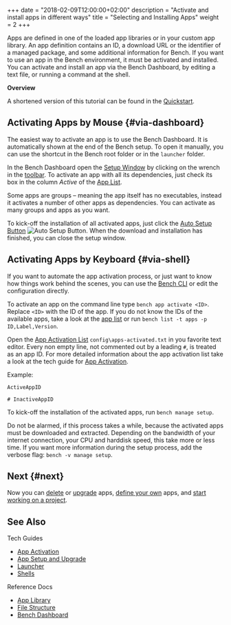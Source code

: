 +++
date = "2018-02-09T12:00:00+02:00"
description = "Activate and install apps in different ways"
title = "Selecting and Installing Apps"
weight = 2
+++

[Setup Window]: /ref/dashboard/#setup
[Auto Setup Button]: /ref/dashboard/#setup-taskcontrol
[App List]: /ref/dashboard/#setup-applist
[App Activation List]: /ref/file-structure/#config-apps-activated
[Bench App Library]: /ref/file-structure/#res-apps
[User App Library]: /ref/file-structure/#config-apps
[Bench CLI]: /ref/bench-cli

Apps are defined in one of the loaded app libraries or in your custom app library.
An app definition contains an ID, a download URL or the identifier
of a managed package, and some additional information for Bench.
If you want to use an app in the Bench environment, it must be activated
and installed.
You can activate and install an app via the Bench Dashboard,
by editing a text file, or running a command at the shell.
<!--more-->

**Overview**

<!-- #data-list /*/* -->

A shortened version of this tutorial can be found in the
[Quickstart](/start/apps).

## Activating Apps by Mouse {#via-dashboard}
The easiest way to activate an app is to use the Bench Dashboard.
It is automatically shown at the end of the Bench setup.
To open it manually, you can use the shortcut in the Bench root folder
or in the `launcher` folder.

In the Bench Dashboard open the [Setup Window][] by clicking on the
wrench in the [toolbar](/ref/dashboard/#main-window-toolbar).
To activate an app with all its dependencies, just check its box
in the column _Active_ of the [App List][].

Some apps are groups &ndash; meaning the app itself has no executables,
instead it activates a number of other apps as dependencies.
You can activate as many groups and apps as you want.

To kick-off the installation of all activated apps, just click
the [Auto Setup Button][] ![Auto Setup Button](/img/do_16.png).
When the download and installation has finished, you can close the
setup window.

## Activating Apps by Keyboard {#via-shell}
If you want to automate the app activation process, or just want to know
how things work behind the scenes, you can use the [Bench CLI][]
or edit the configuration directly.

To activate an app on the command line type `bench app activate <ID>`.
Replace `<ID>` with the ID of the app.
If you do not know the IDs of the available apps, take a look at
the [app list](/apps) or run `bench list -t apps -p ID,Label,Version`.

Open the [App Activation List][] `config\apps-activated.txt`
in you favorite text editor.
Every non empty line, not commented out by a leading `#`,
is treated as an app ID.
For more detailed information about the app activation list take a look
at the tech guide for [App Activation](/guide/selection).

Example:

```
ActiveAppID

# InactiveAppID
```

To kick-off the installation of the activated apps, run
`bench manage setup`.

Do not be alarmed, if this process takes a while, because the activated
apps must be downloaded and extracted.
Depending on the bandwidth of your internet connection, your CPU and harddisk
speed, this take more or less time.
If you want more information during the setup process, add the verbose flag:
`bench -v manage setup`.

## Next {#next}
Now you can [delete](/tutorial/apps-remove)
or [upgrade](/tutorial/apps-upgrade) apps,
[define your own](/tutorial/apps-custom) apps,
and [start working on a project](/tutorial/project-work).

## See Also

Tech Guides

* [App Activation](/guide/selection)
* [App Setup and Upgrade](/guide/app-setup)
* [Launcher](/guide/launcer)
* [Shells](/guide/shell)

Reference Docs

* [App Library](/apps)
* [File Structure](/ref/file-structure)
* [Bench Dashboard](/ref/dashboard)
